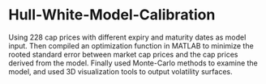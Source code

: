 # Hull-White-Model-Calibration
Using 228 cap prices with different expiry and maturity dates as model input. Then compiled an optimization function in MATLAB to minimize the rooted standard error between market cap prices and the cap prices derived from the model. Finally used Monte-Carlo methods to examine the model, and used 3D visualization tools to output volatility surfaces.
